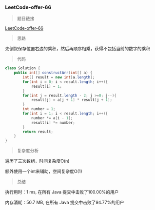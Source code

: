### LeetCode-offer-66

> 题目链接

[LeetCode-offer-66](https://leetcode-cn.com/problems/gou-jian-cheng-ji-shu-zu-lcof/)

> 思路

先倒叙保存位置右边的乘积，然后再顺序相乘，获得不包括当前的数字的乘积

> 代码

```java
class Solution {
    public int[] constructArr(int[] a) {
        int[] result = new int[a.length];
        for(int i = 0; i < result.length; i++){
            result[i] = 1;
        }
        for(int j = result.length - 2; j >=0; j--){
            result[j] = a[j + 1] * result[j + 1];
        }
        int number = 1;
        for(int i = 1; i < result.length; i++){
            number *= a[i - 1];
            result[i] *= number; 
        }
        return result;
    }
}
```

> 复杂度分析

遍历了三次数组，时间复杂度O(n)

额外使用一个int来辅助，空间复杂度O(1)

> 总结

执行用时：1 ms, 在所有 Java 提交中击败了100.00%的用户

内存消耗：50.7 MB, 在所有 Java 提交中击败了94.77%的用户

